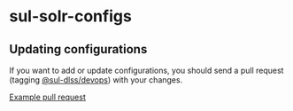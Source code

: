# sul-solr-configs

## Updating configurations

If you want to add or update configurations, you should send a pull request (tagging [@sul-dlss/devops](https://github.com/orgs/sul-dlss/teams/devops)) with your changes.

[Example pull request](https://github.com/sul-dlss/sul-solr-configs/pull/1)

